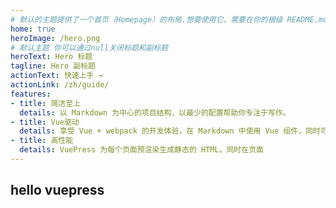 ```yaml
---
# 默认的主题提供了一个首页（Homepage）的布局.想要使用它，需要在你的根级 README.md 的 YAML front matter 指定 home: true。以下是一个如何使用的例子：
home: true
heroImage: /hero.png
# 默认主题 你可以通过null关闭标题和副标题
heroText: Hero 标题
tagline: Hero 副标题
actionText: 快速上手 →
actionLink: /zh/guide/
features:
- title: 简洁至上
  details: 以 Markdown 为中心的项目结构，以最少的配置帮助你专注于写作。
- title: Vue驱动
  details: 享受 Vue + webpack 的开发体验，在 Markdown 中使用 Vue 组件，同时可以使用 Vue 来开发自定义主题。
- title: 高性能
  details: VuePress 为每个页面预渲染生成静态的 HTML，同时在页面
---
```

## hello vuepress
